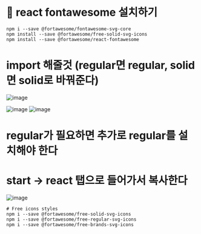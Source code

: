 # 🐬 react fontawesome 설치하기

```
npm i --save @fortawesome/fontawesome-svg-core
npm install --save @fortawesome/free-solid-svg-icons
npm install --save @fortawesome/react-fontawesome
```
# import 해줄것 (regular면 regular, solid면 solid로 바꿔준다)
![image](https://github.com/sonahyeonn/myreact/assets/147791395/2086199e-794f-4c48-98e2-e06d0c5fe161)

![image](https://github.com/sonahyeonn/myreact/assets/147791395/e549294a-e195-473f-a635-ade2e067e9cb)
![image](https://github.com/sonahyeonn/myreact/assets/147791395/1fc39185-ace0-4e0f-8607-6d8ed0d34844)

# regular가 필요하면 추가로 regular를 설치해야 한다
# start -> react 탭으로 들어가서 복사한다

![image](https://github.com/sonahyeonn/myreact/assets/147791395/d56cfc2c-cf57-41e5-b557-980897935b97)

```
# Free icons styles
npm i --save @fortawesome/free-solid-svg-icons
npm i --save @fortawesome/free-regular-svg-icons
npm i --save @fortawesome/free-brands-svg-icons
```

